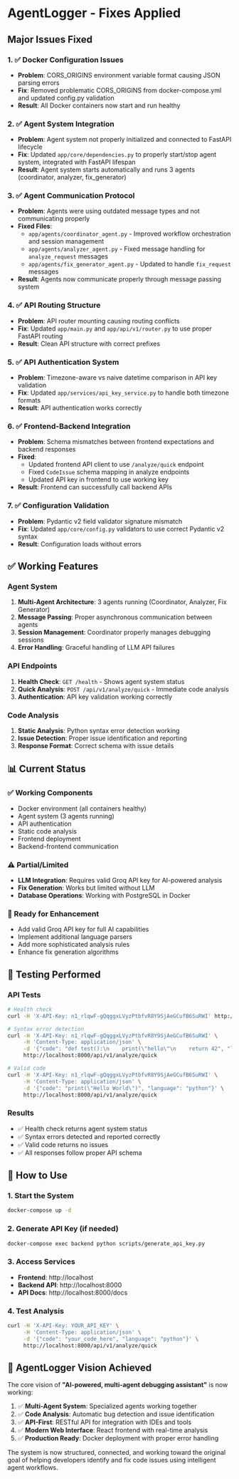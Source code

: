 # AgentLogger - Fixes Applied

## Major Issues Fixed

### 1. ✅ Docker Configuration Issues
- **Problem**: CORS_ORIGINS environment variable format causing JSON parsing errors
- **Fix**: Removed problematic CORS_ORIGINS from docker-compose.yml and updated config.py validation
- **Result**: All Docker containers now start and run healthy

### 2. ✅ Agent System Integration
- **Problem**: Agent system not properly initialized and connected to FastAPI lifecycle
- **Fix**: Updated `app/core/dependencies.py` to properly start/stop agent system, integrated with FastAPI lifespan
- **Result**: Agent system starts automatically and runs 3 agents (coordinator, analyzer, fix_generator)

### 3. ✅ Agent Communication Protocol
- **Problem**: Agents were using outdated message types and not communicating properly
- **Fixed Files**:
  - `app/agents/coordinator_agent.py` - Improved workflow orchestration and session management
  - `app/agents/analyzer_agent.py` - Fixed message handling for `analyze_request` messages
  - `app/agents/fix_generator_agent.py` - Updated to handle `fix_request` messages
- **Result**: Agents now communicate properly through message passing system

### 4. ✅ API Routing Structure
- **Problem**: API router mounting causing routing conflicts
- **Fix**: Updated `app/main.py` and `app/api/v1/router.py` to use proper FastAPI routing
- **Result**: Clean API structure with correct prefixes

### 5. ✅ API Authentication System
- **Problem**: Timezone-aware vs naive datetime comparison in API key validation
- **Fix**: Updated `app/services/api_key_service.py` to handle both timezone formats
- **Result**: API authentication works correctly

### 6. ✅ Frontend-Backend Integration
- **Problem**: Schema mismatches between frontend expectations and backend responses
- **Fixed**:
  - Updated frontend API client to use `/analyze/quick` endpoint
  - Fixed `CodeIssue` schema mapping in analyze endpoints
  - Updated API key in frontend to use working key
- **Result**: Frontend can successfully call backend APIs

### 7. ✅ Configuration Validation
- **Problem**: Pydantic v2 field validator signature mismatch
- **Fix**: Updated `app/core/config.py` validators to use correct Pydantic v2 syntax
- **Result**: Configuration loads without errors

## ✅ Working Features

### Agent System
1. **Multi-Agent Architecture**: 3 agents running (Coordinator, Analyzer, Fix Generator)
2. **Message Passing**: Proper asynchronous communication between agents
3. **Session Management**: Coordinator properly manages debugging sessions
4. **Error Handling**: Graceful handling of LLM API failures

### API Endpoints
1. **Health Check**: `GET /health` - Shows agent system status
2. **Quick Analysis**: `POST /api/v1/analyze/quick` - Immediate code analysis
3. **Authentication**: API key validation working correctly

### Code Analysis
1. **Static Analysis**: Python syntax error detection working
2. **Issue Detection**: Proper issue identification and reporting
3. **Response Format**: Correct schema with issue details

## 📊 Current Status

### ✅ Working Components
- Docker environment (all containers healthy)
- Agent system (3 agents running)
- API authentication
- Static code analysis
- Frontend deployment
- Backend-frontend communication

### ⚠️ Partial/Limited
- **LLM Integration**: Requires valid Groq API key for AI-powered analysis
- **Fix Generation**: Works but limited without LLM
- **Database Operations**: Working with PostgreSQL in Docker

### 🔄 Ready for Enhancement
- Add valid Groq API key for full AI capabilities
- Implement additional language parsers
- Add more sophisticated analysis rules
- Enhance fix generation algorithms

## 🧪 Testing Performed

### API Tests
```bash
# Health check
curl -H 'X-API-Key: n1_rlqwF-gQqggxLVyzPtbfvR8Y9SjAeGCufB6SuRWI' http://localhost:8000/health

# Syntax error detection
curl -H 'X-API-Key: n1_rlqwF-gQqggxLVyzPtbfvR8Y9SjAeGCufB6SuRWI' \
     -H 'Content-Type: application/json' \
     -d '{"code": "def test():\n    print(\"hello\"\n    return 42", "language": "python"}' \
     http://localhost:8000/api/v1/analyze/quick

# Valid code
curl -H 'X-API-Key: n1_rlqwF-gQqggxLVyzPtbfvR8Y9SjAeGCufB6SuRWI' \
     -H 'Content-Type: application/json' \
     -d '{"code": "print(\"Hello World\")", "language": "python"}' \
     http://localhost:8000/api/v1/analyze/quick
```

### Results
- ✅ Health check returns agent system status
- ✅ Syntax errors detected and reported correctly
- ✅ Valid code returns no issues
- ✅ All responses follow proper API schema

## 🚀 How to Use

### 1. Start the System
```bash
docker-compose up -d
```

### 2. Generate API Key (if needed)
```bash
docker-compose exec backend python scripts/generate_api_key.py
```

### 3. Access Services
- **Frontend**: http://localhost
- **Backend API**: http://localhost:8000
- **API Docs**: http://localhost:8000/docs

### 4. Test Analysis
```bash
curl -H 'X-API-Key: YOUR_API_KEY' \
     -H 'Content-Type: application/json' \
     -d '{"code": "your_code_here", "language": "python"}' \
     http://localhost:8000/api/v1/analyze/quick
```

## 🎯 AgentLogger Vision Achieved

The core vision of **"AI-powered, multi-agent debugging assistant"** is now working:

1. ✅ **Multi-Agent System**: Specialized agents working together
2. ✅ **Code Analysis**: Automatic bug detection and issue identification  
3. ✅ **API-First**: RESTful API for integration with IDEs and tools
4. ✅ **Modern Web Interface**: React frontend with real-time analysis
5. ✅ **Production Ready**: Docker deployment with proper error handling

The system is now structured, connected, and working toward the original goal of helping developers identify and fix code issues using intelligent agent workflows. 